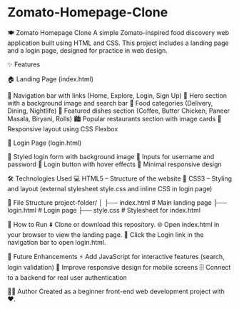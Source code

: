 # Zomato-Homepage-Clone

🍽️ Zomato Homepage Clone
A simple Zomato-inspired food discovery web application built using HTML and CSS.
This project includes a landing page and a login page, designed for practice in web design.

✨ Features

🏠 Landing Page (index.html)

🧭 Navigation bar with links (Home, Explore, Login, Sign Up)
🌆 Hero section with a background image and search bar
🍔 Food categories (Delivery, Dining, Nightlife)
🥘 Featured dishes section (Coffee, Butter Chicken, Paneer Masala, Biryani, Rolls)
🏙️ Popular restaurants section with image cards
📱 Responsive layout using CSS Flexbox

🔐 Login Page (login.html)

🎨 Styled login form with background image
👤 Inputs for username and password
🔘 Login button with hover effects
📏 Minimal responsive design

🛠 Technologies Used
💻 HTML5 – Structure of the website
🎨 CSS3 – Styling and layout (external stylesheet style.css and inline CSS in login page)

📂 File Structure
project-folder/
│
├── index.html       # Main landing page
├── login.html       # Login page
├── style.css        # Stylesheet for index.html

🚀 How to Run
⬇️ Clone or download this repository.
🌐 Open index.html in your browser to view the landing page.
🔗 Click the Login link in the navigation bar to open login.html.

🔮 Future Enhancements
⚡ Add JavaScript for interactive features (search, login validation)
📱 Improve responsive design for mobile screens
🗄 Connect to a backend for real user authentication

👨‍💻 Author
Created as a beginner front-end web development project with ❤️.
